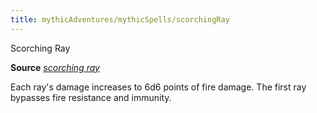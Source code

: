 ```yaml
---
title: mythicAdventures/mythicSpells/scorchingRay
---
```

Scorching Ray

**Source** [_scorching ray_](spells/scorchingRay#_scorching-ray)

Each ray's damage increases to 6d6 points of fire damage. The first ray bypasses fire resistance and immunity.

